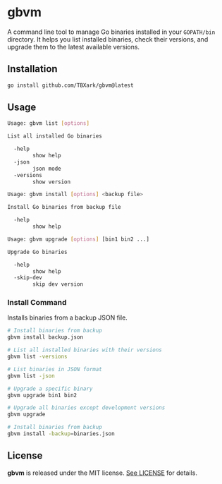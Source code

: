 # gbvm

A command line tool to manage Go binaries installed in your `GOPATH/bin` directory. It helps you list installed binaries, check their versions, and upgrade them to the latest available versions.

## Installation

```bash
go install github.com/TBXark/gbvm@latest
```

## Usage

```bash
Usage: gbvm list [options]

List all installed Go binaries

  -help
        show help
  -json
        json mode
  -versions
        show version
```

```bash
Usage: gbvm install [options] <backup file>

Install Go binaries from backup file

  -help
        show help
```

```bash
Usage: gbvm upgrade [options] [bin1 bin2 ...]

Upgrade Go binaries

  -help
        show help
  -skip-dev
        skip dev version
```


### Install Command

Installs binaries from a backup JSON file.

```bash
# Install binaries from backup
gbvm install backup.json

# List all installed binaries with their versions
gbvm list -versions

# List binaries in JSON format
gbvm list -json

# Upgrade a specific binary
gbvm upgrade bin1 bin2

# Upgrade all binaries except development versions
gbvm upgrade

# Install binaries from backup
gbvm install -backup=binaries.json
```

## License

**gbvm** is released under the MIT license. [See LICENSE](LICENSE) for details.
